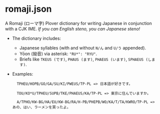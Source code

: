 # romaji.json

A Romaji (ローマ字) Plover dictionary for writing Japanese in conjunction with a CJK IME. *If you can English steno, you can Japanese steno!*

* The dictionary includes:
    * Japanese syllables (with and without `N/ん` and `U/う` appended).
    * Yōon (拗音) via asterisk: `"RU*": "RYU"`.
    * Briefs like `TKEUS (です)`, `PHAUS (ます)`, `PHAEUS (います)`, `SPHAEUS (します)`.

* Examples:

        TPHEU/HOPB/GO/GA/SU/KI/PWEUS/TP-PL => 日本語が好きです。
        
        TOU/KO*U/TPHEU/SUPB/TKE/PHAEUS/KA/TP-PL => 東京に住んでいますか。
        
        A/TPHO/KW-BG/HA/EU/KW-BG/RA/H-PB/PHEPB/WO/KA/T/TA/KWRO/TP-PL => あの、はい、ラーメンを買ったよ。
